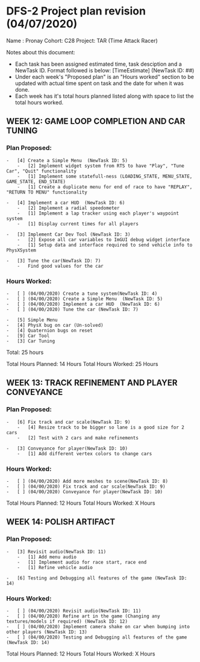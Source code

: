 # DFS-2 Project plan revision (04/07/2020)

Name : Pronay
Cohort: C28
Project: TAR (Time Attack Racer)

Notes about this document:

- Each task has been assigned estimated time, task desciption and a NewTask ID. Format followed is below:
	[TimeEstimate] <Task Desciption> (NewTask ID: ##)
- Under each week's "Proposed plan" is an "Hours worked" section to be updated with actual time spent on task and the date for when it was done.
- Each week has it's total hours planned listed along with space to list the total hours worked. 


## WEEK 12: GAME LOOP COMPLETION AND CAR TUNING

### Plan Proposed:


	-	[4]	Create a Simple Menu  (NewTask ID: 5)
		-	[2] Implement widget system from RTS to have "Play", "Tune Car", "Quit" functionality
		-	[1] Implement some statefull-ness (LOADING_STATE, MENU_STATE, GAME_STATE, END_STATE)
		-	[1] Create a duplicate menu for end of race to have "REPLAY", "RETURN TO MENU" functionality

	-	[4] Implement a car HUD  (NewTask ID: 6)
		-	[2] Implement a radial speedometer
		-	[1] Implement a lap tracker using each player's waypoint system
		-	[1] Display current times for all players

	-	[3] Implement Car Dev Tool (NewTask ID: 3)
		-	[2] Expose all car variables to ImGUI debug widget interface
		-	[1] Setup data and interface required to send vehicle info to PhysXSystem

	-	[3]	Tune the car(NewTask ID: 7)
		-	Find good values for the car

### Hours Worked:

	-	[ ] (04/00/2020) Create a tune system(NewTask ID: 4)
	-	[ ] (04/00/2020) Create a Simple Menu  (NewTask ID: 5)
	-	[ ] (04/00/2020) Implement a car HUD  (NewTask ID: 6)
	-	[ ] (04/00/2020) Tune the car (NewTask ID: 7)

	-	[5] Simple Menu
	-	[4] PhysX bug on car (Un-solved)
	-	[4] Quaternion bugs on reset
	-	[9] Car Tool 
	- 	[3] Car Tuning

Total: 25 hours

Total Hours Planned: 14 Hours
Total Hours Worked: 25 Hours

## WEEK 13: TRACK REFINEMENT AND PLAYER CONVEYANCE

### Plan Proposed:

	-	[6]	Fix track and car scale(NewTask ID: 9)
		-	[4]	Resize track to be bigger so lane is a good size for 2 cars
		-	[2]	Test with 2 cars and make refinements

	-	[3]	Conveyance for player(NewTask ID: 10)
		-	[1]	Add different vertex colors to change cars 

### Hours Worked:

	-	[ ] (04/00/2020) Add more meshes to scene(NewTask ID: 8)
	-	[ ] (04/00/2020) Fix track and car scale(NewTask ID: 9)
	-	[ ] (04/00/2020) Conveyance for player(NewTask ID: 10)

Total Hours Planned: 12 Hours
Total Hours Worked: X Hours

## WEEK 14: POLISH ARTIFACT

### Plan Proposed:

	-	[3]	Revisit audio(NewTask ID: 11)
		-	[1]	Add menu audio
		-	[1]	Implement audio for race start, race end
		-	[1]	Refine vehicle audio 

	-	[6]	Testing and Debugging all features of the game (NewTask ID: 14)

### Hours Worked:

	-	[ ] (04/00/2020) Revisit audio(NewTask ID: 11)
	-	[ ] (04/00/2020) Refine art in the game (Changing any textures/models if required) (NewTask ID: 12)
	-	[ ] (04/00/2020) Implement camera shake on car when bumping into other players (NewTask ID: 13)
	-	[ ] (04/00/2020) Testing and Debugging all features of the game (NewTask ID: 14)

Total Hours Planned: 12 Hours
Total Hours Worked: X Hours
